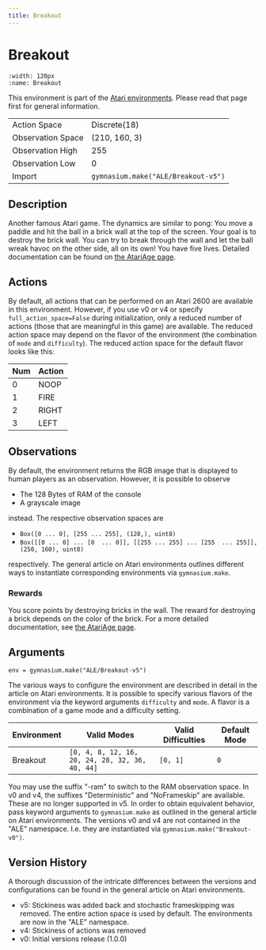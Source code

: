 ```yaml
---
title: Breakout
---
```

# Breakout

```{figure} ../../_static/videos/atari/breakout.gif 
:width: 120px
:name: Breakout
```

This environment is part of the <a href='..'>Atari environments</a>. Please read that page first for general information.

|                   |                                     |
|-------------------|-------------------------------------|
| Action Space      | Discrete(18)                        |
| Observation Space | (210, 160, 3)                       |
| Observation High  | 255                                 |
| Observation Low   | 0                                   |
| Import            | `gymnasium.make("ALE/Breakout-v5")` | 

## Description
Another famous Atari game. The dynamics are similar to pong: You move a paddle and hit the ball in a brick wall at the
top of the screen. Your goal is to destroy the brick wall. You can try to break through the wall and let the ball
wreak havoc on the other side, all on its own! You have five lives.
Detailed documentation can be found on [the AtariAge page](https://atariage.com/manual_html_page.php?SoftwareID=889).

## Actions
By default, all actions that can be performed on an Atari 2600 are available in this environment.
However, if you use v0 or v4 or specify `full_action_space=False` during initialization, only a reduced
number of actions (those that are meaningful in this game) are available. The reduced action space may depend
on the flavor of the environment (the combination of `mode` and `difficulty`). The reduced action space for the default 
flavor looks like this:

| Num | Action |
|-----|--------|
| 0   | NOOP   |
| 1   | FIRE   |
| 2   | RIGHT  |
| 3   | LEFT   |
## Observations
By default, the environment returns the RGB image that is displayed to human players as an observation. However, it is
possible to observe
- The 128 Bytes of RAM of the console
- A grayscale image

instead. The respective observation spaces are
- `Box([0 ... 0], [255 ... 255], (128,), uint8)`
- `Box([[0 ... 0]
 ...
 [0  ... 0]], [[255 ... 255]
 ...
 [255  ... 255]], (250, 160), uint8)
`

respectively. The general article on Atari environments outlines different ways to instantiate corresponding environments
via `gymnasium.make`.


### Rewards
You score points by destroying bricks in the wall. The reward for destroying a brick depends on the color of the brick.
For a more detailed documentation, see [the AtariAge page](https://atariage.com/manual_html_page.php?SoftwareID=889).
## Arguments

```
env = gymnasium.make("ALE/Breakout-v5")
```

The various ways to configure the environment are described in detail in the article on Atari environments.
It is possible to specify various flavors of the environment via the keyword arguments `difficulty` and `mode`. 
A flavor is a combination of a game mode and a difficulty setting.

| Environment | Valid Modes                                     | Valid Difficulties | Default Mode |
|-------------|-------------------------------------------------|--------------------|--------------|
| Breakout    | `[0, 4, 8, 12, 16, 20, 24, 28, 32, 36, 40, 44]` | `[0, 1]`           | `0`          |

You may use the suffix "-ram" to switch to the RAM observation space. In v0 and v4, the suffixes "Deterministic" and "NoFrameskip" 
are available. These are no longer supported in v5. In order to obtain equivalent behavior, pass keyword arguments to `gymnasium.make` as outlined in 
the general article on Atari environments.
The versions v0 and v4 are not contained in the "ALE" namespace. I.e. they are instantiated via `gymnasium.make("Breakout-v0")`.

## Version History
A thorough discussion of the intricate differences between the versions and configurations can be found in the
general article on Atari environments. 

* v5: Stickiness was added back and stochastic frameskipping was removed. The entire action space is used by default. The environments are now in the "ALE" namespace.
* v4: Stickiness of actions was removed
* v0: Initial versions release (1.0.0)
